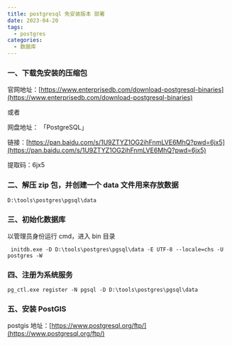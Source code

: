 ```yaml
---
title: postgresql 免安装版本 部署
date: 2023-04-20
tags:
  - postgres
categories:
  - 数据库
---
```


### 一、下载免安装的压缩包

官网地址：[https://www.enterprisedb.com/download-postgresql-binaries](https://www.enterprisedb.com/download-postgresql-binaries)

或者

网盘地址： 「PostgreSQL」

链接：[https://pan.baidu.com/s/1U9ZTYZ1OG2ihFnmLVE6MhQ?pwd=6jx5](https://pan.baidu.com/s/1U9ZTYZ1OG2ihFnmLVE6MhQ?pwd=6jx5)

提取码：6jx5

### 二、解压 zip 包，并创建一个 data 文件用来存放数据

```
D:\tools\postgres\pgsql\data
```

### 三、初始化数据库

以管理员身份运行 cmd，进入 bin 目录

```
 initdb.exe -D D:\tools\postgres\pgsql\data -E UTF-8 --locale=chs -U postgres -W
```

### 四、注册为系统服务

```
pg_ctl.exe register -N pgsql -D D:\tools\postgres\pgsql\data
```

### 五、安装 PostGIS

postgis 地址：[https://www.postgresql.org/ftp/](https://www.postgresql.org/ftp/)
